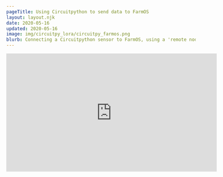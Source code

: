```yaml
---
pageTitle: Using Circuitpython to send data to FarmOS
layout: layout.njk
date: 2020-05-16
updated: 2020-05-16
image: img/circuitpy_lora/circuitpy_farmos.png
blurb: Connecting a Circuitpython sensor to FarmOS, using a 'remote node' + 'single-channel gateway' approach.  Specific example uses an Adafruit ItsyBitsy M4, Adafruit LoRa Breakout, and Adafruit Airlift Breakout
---
```


<iframe width="560" height="315" src="https://www.youtube.com/embed/Fv7g2L0TXew" frameborder="0" allow="accelerometer; autoplay; encrypted-media; gyroscope; picture-in-picture" allowfullscreen></iframe>



